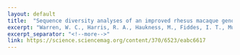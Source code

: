 ```yaml
---
layout: default
title:  "Sequence diversity analyses of an improved rhesus macaque genome enhance its biomedical utility"
excerpt: "Warren, W. C., Harris, R. A., Haukness, M., Fiddes, I. T., Murali, S. C., Fernandes, J., ... Mao,Y., ... & Eichler, E. E. (2020). Science, 370(6523)."
excerpt_separator: "<!--more-->"
link: https://science.sciencemag.org/content/370/6523/eabc6617
--- 
```

